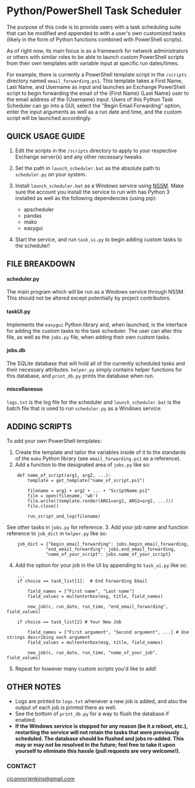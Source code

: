 # Python/PowerShell Task Scheduler

The purpose of this code is to provide users with a task scheduling suite that can be modified and appended to with a user's own customized tasks (likely in the form of Python functions combined with PowerShell scripts).

As of right now, its main focus is as a framework for network administrators or others with similar roles to be able to launch custom PowerShell scripts from their own templates with variable input at specific run dates/times.

For example, there is currently a PowerShell template script in the `/scripts` directory named `email_forwarding.ps1`. This template takes a First Name, Last Name, and Username as input and launches an Exchange PowerShell script to begin forwarding the email of the {First Name} {Last Name} user to the email address of the {Username} input. Users of this Python Task Scheduler can go into a GUI, select the "Begin Email Forwarding" option, enter the input arguments as well as a run date and time, and the custom script will be launched accordingly. 

## QUICK USAGE GUIDE

1. Edit the scripts in the `/scripts` directory to apply to your respective Exchange server(s) and any other necessary tweaks.
2. Set the path in `launch_scheduler.bat` as the absolute path to `scheduler.py` on your system.
3. Install `launch_scheduler.bat` as a Windows service using [NSSM](https://nssm.cc/). Make sure the account you install the service to run with has Python 3 installed as well as the following dependencies (using pip):
    * apscheduler
    * pandas
    * mako
    * easygui

4. Start the service, and run `task_ui.py` to begin adding custom tasks to the scheduler!


## FILE BREAKDOWN

#### scheduler.py

The main program which will be run as a Windows service through NSSM. This should not be altered except potentially by project contributors.

#### taskUI.py

Implements the `easygui` Python library and, when launched, is the interface for adding the custom tasks to the task scheduler. The user can alter this file, as well as the `jobs.py` file, when adding their own custom tasks.

#### jobs.db

The SQLite database that will hold all of the currently scheduled tasks and their necessary attributes. `helper.py` simply contains helper functions for this database, and `print_db.py` prints the database when run.

#### miscellaneous

`logs.txt` is the log file for the scheduler and `launch_scheduler.bat` is the batch file that is used to run `scheduler.py` as a Windows service.


## ADDING SCRIPTS

To add your own PowerShell templates:

1. Create the template and tailor the variables inside of it to the standards of the `mako` Python library (see `email_forwarding.ps1` as a reference).
2. Add a function to the designated area of `jobs.py` like so:
```
    def name_of_script(arg1, arg2, ...):
        template = get_template("name_of_script.ps1")

        filename = arg1 + arg2 + ... + "ScriptName.ps1"
        file = open(filename, 'wb')
        file.write((template.render(ARG1=arg1, ARG2=arg2, ...)))
        file.close()

        run_script_and_log(filename)
```
See other tasks in `jobs.py` for reference.
3. Add your job name and function reference to `job_dict` in `helper.py` like so:
```
    job_dict = {"begin_email_forwarding": jobs.begin_email_forwarding,
               "end_email_forwarding": jobs.end_email_forwarding,
               "name_of_your_script": jobs.name_of_your_script}
```
4. Add the option for your job in the UI by appending to `task_ui.py` like so:
```
    ...
    if choice == task_list[1]:  # End Forwarding Email

        field_names = ["First name", "Last name"]
        field_values = multenterbox(msg, title, field_names)

        new_job(c, run_date, run_time, "end_email_forwarding", field_values)

    if choice == task_list[2] # Your New Job

        field_names = ["First argument", "Second argument", ...] # Use strings describing each argument
        field_values = multenterbox(msg, title, field_names)

        new_job(c, run_date, run_time, "name_of_your_job", field_values)
```
5. Repeat for however many custom scripts you'd like to add!

## OTHER NOTES
* Logs are printed to `logs.txt` whenever a new job is added, and also the output of each job is printed there as well.
* See the bottom of `print_db.py` for a way to flush the database if enabled.
* __If the Windows service is stopped for any reason (be it a reboot, etc.), restarting the service will not retain the tasks that were previously scheduled. The database should be flushed and jobs re-added. This may or may not be resolved in the future; feel free to take it upon yourself to eliminate this hassle (pull requests are very welcome!).__

### CONTACT
cjconnorjenkins@gmail.com

